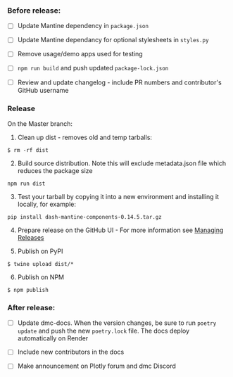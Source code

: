 

### Before release:

- [ ] Update Mantine dependency in `package.json`
- [ ] Update Mantine dependancy for optional stylesheets in `styles.py`
- [ ] Remove usage/demo apps used for testing
- [ ] `npm run build` and push updated `package-lock.json`
- [ ] Review and update changelog - include PR numbers and contributor's GitHub username


### Release

On the Master branch:

1. Clean up dist - removes old and temp tarballs:
```
$ rm -rf dist
```

2. Build source distribution.  Note this will exclude metadata.json file which reduces the package size
```
npm run dist

```
3. Test your tarball by copying it into a new environment and installing it locally, for example:
```
pip install dash-mantine-components-0.14.5.tar.gz
```
4. Prepare release on the GitHub UI - For more information see [Managing Releases](https://docs.github.com/en/repositories/releasing-projects-on-github/managing-releases-in-a-repository)


5. Publish on PyPI
```
$ twine upload dist/*
```

6. Publish on NPM 
```
$ npm publish
```


### After release:

 - [ ] Update dmc-docs.  When the version changes, be sure to run `poetry update` and push the new `poetry.lock` file. The docs deploy automatically on Render
 - [ ] Include new contributors in the docs
 - [ ] Make announcement on Plotly forum and dmc Discord
 
 

